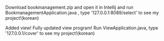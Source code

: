 Download bookmanagement.zip and open it in Intellij and run BookmanagementApplication.java , type '127.0.0.1:8089/select' to see my project!(korean)

Added view!
Fully updated view program!
Run ViewApplication.java, type '127.0.0.1/cover' to see my project!(korean)
